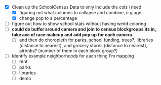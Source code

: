 - [x] Clean up the SchoolCensus Data to only include the cols I need
  - [x] figuring out what columns to collapse and combine, e.g age
  - [x] change pop to a percentage
- [ ] figure out how to show school stats without having weird coloring
- [ ] **could do buffer around camera and join to census blockgroups its in, take ave of race makeup and add pop up for each camera**
  - [ ] and then do choropleth for parks, school funding, trees?, libraries (distance to nearest), and grocery stores (distance to nearest), airbnbs? (number of them in each block group?)
- [ ] Identify example neighborhoods for each thing I'm mapping
  - [ ] rent
  - [ ] parks
  - [ ] libraries
  - [ ] demo